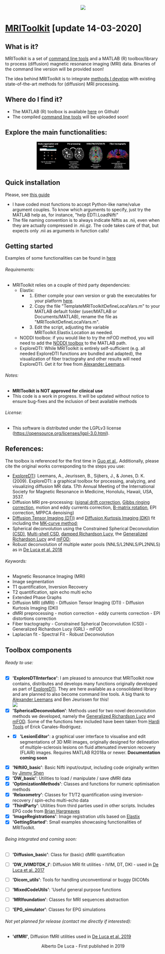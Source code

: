 <p align="center">
<a href="https://github.com/delucaal/MRIToolkit"> 
<img src="../../../img/MRIToolkitLogo.png" height="150"/> 
 </a> 
 </p>
 
 # [MRIToolkit](https://github.com/delucaal/MRIToolkit) [update 14-03-2020] 

 ## What is it?
MRIToolkit is a set of [command line tools](https://github.com/delucaal/MRIToolkit/tree/master/CommandLine) and a MATLAB (R) toolbox/library to process (diffusion) magnetic resonance imaging (MRI) data. Binaries of the command line version will be provided soon!

The idea behind MRIToolkit is to integrate [methods I develop](https://www.isi.uu.nl/people/alberto-de-luca/) with existing state-of-the-art methods for (diffusion) MRI processing. 

## Where do I find it?
- The MATLAB (R) toolbox is available [here](https://github.com/delucaal/MRIToolkit) on Github!
- The compiled [command line tools](https://github.com/delucaal/MRIToolkit/tree/master/CommandLine) will be uploaded soon!

## Explore the main functionalities:
<a href="GettingStarted"> 
<span style='align:center'> <img src="img/MRIToolkitBanner.png" style="width:300px;  display: block;  margin-left: auto;  margin-right: auto;"/> </span>
 </a> 

## Quick installation 
Please, see [this guide](img/MRIToolkitInstallationNotes.pdf)
- I have coded most functions to accept Python-like name/value argument couples. To know which arguments to specify, just try the MATLAB help as, for instance,  "help EDTI.LoadNifti"
- The file naming convention is to always indicate Niftis as .nii, even when they are actually compressed in .nii.gz. The code takes care of that, but expects only .nii as arguments in function calls!

## Getting started
Examples of some functionalities can be found in [here](https://github.com/delucaal/MRIToolkit/tree/master/GettingStarted)

###### Requirements:
- MRIToolkit relies on a couple of third party dependencies:
  - Elastix: 
    - 1) Either compile your own version or grab the executables for your platform [here](https://surfdrive.surf.nl/files/index.php/s/v8YMk8M49rCMB2q). 
    - 2) Copy the file "TemplateMRIToolkitDefineLocalVars.m" to your MATLAB default folder (user/MATLAB or Documents/MATLAB), rename the file as "MRIToolkitDefineLocalVars.m". 
    - 3) Edit the script, adjusting the variable MRIToolkit.Elastix.Location as needed.
  - NODDI toolbox: if you would like to try the mFOD method, you will need to add the [NODDI toolbox](http://mig.cs.ucl.ac.uk/index.php?n=Tutorial.NODDImatlab) to the MATLAB path.
  - ExploreDTI: While MRIToolkit is entirely self-sufficient (e.g. all needed ExploreDTI functions are bundled and adapted), the visualization of fiber tractograhy and other results will need ExploreDTI. Get it for free from [Alexander Leemans](www.exploredti.com).

###### Notes:
- **MRIToolkit is NOT approved for clinical use**
- This code is a work in progress. It will be updated without notice to ensure bug-fixes and the inclusion of best available methods

###### License:
- This software is distributed under the LGPLv3 license (https://opensource.org/licenses/lgpl-3.0.html).

## References:
The toolbox is referenced for the first time in [Guo et al.](https://arxiv.org/abs/1910.05372). Additionally, please cite the original works corresponding to the steps you use: 
- [ExploreDTI](http://www.exploredti.com): Leemans, A., Jeurissen, B., Sijbers, J., & Jones, D. K. (2009). ExploreDTI: a graphical toolbox for processing, analyzing, and visualizing diffusion MR data. 17th Annual Meeting of the International Society for Magnetic Resonance in Medicine, Honolulu, Hawaii, USA, 3537.
- Diffusion MRI pre-processing: ([signal drift correction](https://onlinelibrary.wiley.com/doi/full/10.1002/mrm.26124), [Gibbs ringing correction](https://www.ncbi.nlm.nih.gov/pubmed/26142273), motion and eddy currents correction, [B-matrix rotation](https://www.ncbi.nlm.nih.gov/pubmed/19319973), EPI correction, MPPCA denoising)
- [Diffusion Tensor Imaging (DTI)](https://pubmed.ncbi.nlm.nih.gov/8130344/) and [Diffusion Kurtosis Imaging (DKI)](https://pubmed.ncbi.nlm.nih.gov/15906300/) fit including the [MK-curve method](https://www.ncbi.nlm.nih.gov/pubmed/30978492);
- Spherical deconvolution using the Constrained Spherical Deconvolution [(CSD)](https://www.ncbi.nlm.nih.gov/pubmed/18583153), [Multi-shell CSD](https://www.sciencedirect.com/science/article/pii/S1053811914006442?via%3Dihub), [damped Richardson Lucy](https://www.ncbi.nlm.nih.gov/pubmed/19781650), the [Generalized Richardson Lucy](https://arxiv.org/abs/1910.05372) and [mFOD](https://www.biorxiv.org/content/10.1101/739136v1);
- Robust deconvolution of multiple water pools (NNLS/L2NNLS/PL2NNLS) as in [De Luca et al. 2018](https://onlinelibrary.wiley.com/doi/full/10.1002/nbm.3965)

###### Keywords:
- Magnetic Resonance Imaging (MRI)
- Image segmentation
- T1 quantification, Inversion Recovery
- T2 quantification, spin echo multi echo
- Extended Phase Graphs
- Diffusion MRI (dMRI) - Diffusion Tensor Imaging (DTI) - Diffusion Kurtosis Imaging (DKI)
- dMRI preprocessing - motion correction - eddy currents correction - EPI distortions correction
- Fiber tractography - Constrained Spherical Deconvolution (CSD) - Generalized Richardson Lucy (GRL) - mFOD
- Laplacian fit - Spectral Fit - Robust Deconvolution

## Toolbox components 
###### Ready to use:
- [x] **'ExploreDTIInterface'**: I am pleased to announce that MRIToolkit now contains, distributes and develops many functions originally developed as part of [ExploreDTI](www.exploredti.com). They are here available as a consolidated library and are planned to also become command line tools. A big thank to [Alexander Leemans](http://providi-lab.org) and Ben Jeurissen for this! <br><img src="img/EDTICollaborationLogo.png" style="width:300px"/>
- [x] **'SphericalDeconvolution'**: Methods used for two novel deconvolution methods we developed, namely the [Generalized Richardson Lucy](https://arxiv.org/abs/1910.05372) and [mFOD](https://www.biorxiv.org/content/10.1101/739136v1). Some of the functions here included have been taken from [Hardi Tools](https://www.neuroimagen.es/webs/hardi_tools/) of Erick Canales-Rodriguez.
- - [x] **'LesionEditor'**: a graphical user interface to visualise and edit segmentations of 3D MRI images, originally designed for delineation of multiple-sclerosis lesions on fluid attenuated inversion recovery (FLAIR) images. Requires MATLAB R2018a or newer. **Documentation coming soon**
- [x] **'NiftiIO_basic'**: Basic Nifti input/output, including code originally written by [Jimmy Shen](https://nl.mathworks.com/matlabcentral/fileexchange/8797-tools-for-nifti-and-analyze-image)
- [x] **'DW_basic'**: Utilities to load / manipulate / save dMRI data
- [x] **'OptimizationMethods'**: Classes and functions for numeric optimisation methods
- [x] **'Relaxometry'**: Classes for T1/T2 quantification using inversion-recovery / spin-echo multi-echo data
- [x] **'ThirdParty'**: Utilities from third parties used in other scripts. Includes EPG code from [Brian Hargreaves](http://web.stanford.edu/~bah/software/epg/)
- [x] **'ImageRegistrations'**: Image registration utils based on [Elastix](https://www.ncbi.nlm.nih.gov/pubmed/19923044)
- [x] **'GettingStarted'**: Small examples showcasing functionalities of MRIToolkit.
###### Being integrated and coming soon:
- [ ] **'Diffusion_basic'**: Class for (basic) dMRI quantification
- [ ] **'DW_IVIMDTDK_I'**: Diffusion MRI fit utilities - IVIM, DT, DKI - used in [De Luca et al. 2017](https://www.ncbi.nlm.nih.gov/pubmed/27538923)
- [ ] **'Dicom_utils'**: Tools for handling unconventional or buggy DICOMs

- [ ] **'MixedCodeUtils'**: 'Useful general purpose functions
- [ ] **'MRIfoundation'**: Classes for MRI sequences abstraction
- [ ] **'EPG_simulator'**: Classes for EPG simulations

###### Not yet planned for release (contact me directly if interested):
- **'dfMRI'**, Diffusion fMRI utilities used in [De Luca et al. 2019](https://onlinelibrary.wiley.com/doi/full/10.1002/hbm.24758)

<p align="center">
Alberto De Luca - First published in 2019
</p>